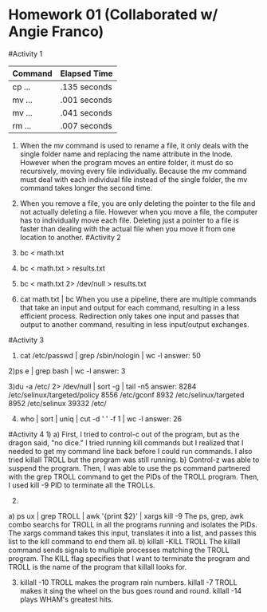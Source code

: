 Homework 01 (Collaborated w/ Angie Franco)
===========
#Activity 1

| Command                             | Elapsed Time  |
|-------------------------------------|---------------|
| cp ...                              | .135 seconds     |
| mv ...                              | .001 seconds     |
| mv ...                              | .041 seconds     |
| rm ...                              | .007 seconds     |

1) When the mv command is used to rename a file, it only deals with the single folder name and replacing the name attribute in the Inode. However when the program moves an entire folder, it must do so recursively, moving every file individually. Because the mv command must deal with each individual file instead of the single folder, the mv command takes longer the second time.

2) When you remove a file, you are only deleting the pointer to the file and not actually deleting a file. However when you move a file, the computer has to individually move each file. Deleting just a pointer to a file is faster than dealing with the actual file when you move it from one location to another.
#Activity 2
1) bc < math.txt
2) bc < math.txt > results.txt
3) bc < math.txt 2> /dev/null > results.txt
4) cat math.txt | bc 
When you use a pipeline, there are multiple commands that take an input and output for each command, resulting in a less efficient process. Redirection only takes one input and passes that output to another command, resulting in less input/output exchanges.

#Activity 3
1) cat /etc/passwd | grep /sbin/nologin | wc -l
answer: 50

2)ps e | grep bash | wc -l
answer: 3

3)du -a /etc/ 2> /dev/null | sort -g | tail -n5
answer: 
8284	/etc/selinux/targeted/policy
8556	/etc/gconf
8932	/etc/selinux/targeted
8952	/etc/selinux
39332	/etc/


4) who | sort | uniq | cut -d ' ' -f 1 | wc -l
answer: 26

#Activity 4
1)
a) First, I tried to control-c out of the program, but as the dragon said, "no dice." I tried running kill commands but I realized that I needed to get my command line back before I could run commands. I also tried killall TROLL but the program was still running.
b) Control-z was able to suspend the program. Then, I was able to use the ps command partnered with the grep TROLL command to get the PIDs of the TROLL program. Then, I used kill -9 PID to terminate all the TROLLs.

2) 
a) ps ux | grep TROLL | awk '{print $2}' | xargs kill -9 
The ps, grep, awk combo searchs for TROLL in all the programs running and isolates the PIDs. The xargs command takes this input, translates it into a list, and passes this list to the kill command to end them all.
b) killall -KILL TROLL 
The killall command sends signals to multiple processes matching the TROLL program. The KILL flag specifies that I want to terminate the program and TROLL is the name of the program that killall looks for.

3) killall -10 TROLL makes the program rain numbers. killall -7 TROLL makes it sing the wheel on the bus goes round and round. killall -14 plays WHAM's greatest hits. 

